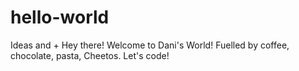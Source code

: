 # hello-world
Ideas and +
Hey there!
Welcome to Dani's World! Fuelled by coffee, chocolate, pasta, Cheetos.
Let's code!

